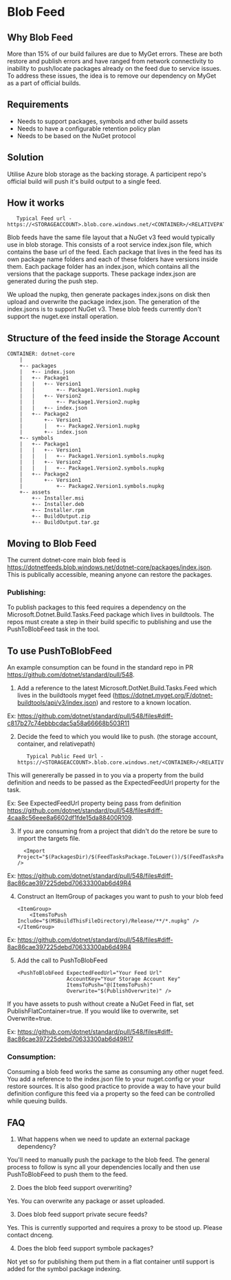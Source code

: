 # Blob Feed

## Why Blob Feed
More than 15% of our build failures are due to MyGet errors. These are both restore and publish errors and have ranged from network connectivity to inability to push/locate packages already on the feed due to service issues.
To address these issues, the idea is to remove our dependency on MyGet as a part of official builds.

## Requirements
 * Needs to support packages, symbols and other build assets
 * Needs to have a configurable retention policy plan
 * Needs to be based on the NuGet protocol

## Solution
Utilise Azure blob storage as the backing storage. A participent repo's official build will push it's build output to a single feed.

## How it works
```
   Typical Feed url - https://<STORAGEACCOUNT>.blob.core.windows.net/<CONTAINER>/<RELATIVEPATH>/index.json
```
Blob feeds have the same file layout that a NuGet v3 feed would typically use in blob storage. This consists of a root service index.json file, which contains the base url of the feed. Each package that lives in the feed has its own package name folders and each of these folders have versions inside them. Each package folder has an index.json, which contains all the versions that the package supports. These package index.json are generated during the push step.

We upload the nupkg, then generate packages index.jsons on disk then upload and overwrite the package index.json. The generation of the index.jsons is to support NuGet v3. These blob feeds currently don't support the nuget.exe install operation.

## Structure of the feed inside the Storage Account

```
CONTAINER: dotnet-core
    |
    +-- packages
    |   +-- index.json
    |   +-- Package1
    |   |   +-- Version1
    |   |       +-- Package1.Version1.nupkg
    |   |   +-- Version2
    |   |       +-- Package1.Version2.nupkg
    |   |   +-- index.json
    |   +-- Package2
    |       +-- Version1
    |       |   +-- Package2.Version1.nupkg
    |       +-- index.json
    +-- symbols
    |   +-- Package1
    |   |   +-- Version1
    |   |   |   +-- Package1.Version1.symbols.nupkg
    |   |   +-- Version2
    |   |   |   +-- Package1.Version2.symbols.nupkg
    |   +-- Package2
    |       +-- Version1
    |           +-- Package2.Version1.symbols.nupkg
    +-- assets
        +-- Installer.msi
        +-- Installer.deb
        +-- Installer.rpm
        +-- BuildOutput.zip
        +-- BuildOutput.tar.gz
```

## Moving to Blob Feed

The current dotnet-core main blob feed is https://dotnetfeeds.blob.windows.net/dotnet-core/packages/index.json. This is publically accessible, meaning anyone can restore the packages.

### Publishing:

To publish packages to this feed requires a dependency on the Microsoft.Dotnet.Build.Tasks.Feed package which lives in buildtools. The repos must create a step in their build specific to publishing and use the PushToBlobFeed task in the tool.

## To use PushToBlobFeed

An example consumption can be found in the standard repo in PR https://github.com/dotnet/standard/pull/548.

1. Add a reference to the latest Microsoft.DotNet.Build.Tasks.Feed which lives in the buildtools myget feed (https://dotnet.myget.org/F/dotnet-buildtools/api/v3/index.json) and restore to a known location.

Ex: https://github.com/dotnet/standard/pull/548/files#diff-c817b27c74ebbbcdac5a58a66668b503R11

2. Decide the feed to which you would like to push. (the storage account, container, and relativepath)

    ```
       Typical Public Feed Url - https://<STORAGEACCOUNT>.blob.core.windows.net/<CONTAINER>/<RELATIVEPATH>/index.json
    ```
This will genererally be passed in to you via a property from the build definition and needs to be passed as the ExpectedFeedUrl
property for the task.

Ex: See ExpectedFeedUrl property being pass from definition https://github.com/dotnet/standard/pull/548/files#diff-4caa8c56eee8a6602df1fde15da88400R109.

3. If you are consuming from a project that didn't do the retore be sure to import the targets file.

    ```
      <Import Project="$(PackagesDir)/$(FeedTasksPackage.ToLower())/$(FeedTasksPackageVersion)/build/$(FeedTasksPackage).targets" />
    ```
Ex: https://github.com/dotnet/standard/pull/548/files#diff-8ac86cae397225debd70633300ab6d49R4


4. Construct an ItemGroup of packages you want to push to your blob feed

    ```
    <ItemGroup>
        <ItemsToPush Include="$(MSBuildThisFileDirectory)/Release/**/*.nupkg" />
    </ItemGroup>
    ```
Ex: https://github.com/dotnet/standard/pull/548/files#diff-8ac86cae397225debd70633300ab6d49R4

5.  Add the call to PushToBlobFeed
    ```
    <PushToBlobFeed ExpectedFeedUrl="Your Feed Url"
                    AccountKey="Your Storage Account Key"
                    ItemsToPush="@(ItemsToPush)"
                    Overwrite="$(PublishOverwrite)" />
    ```
If you have assets to push without create a NuGet Feed in flat, set PublishFlatContainer=true.
If you would like to overwrite, set Overwrite=true.

Ex: https://github.com/dotnet/standard/pull/548/files#diff-8ac86cae397225debd70633300ab6d49R17

### Consumption:

Consuming a blob feed works the same as consuming any other nuget feed. You add a reference to the index.json file to your
nuget.config or your restore sources. It is also good practice to provide a way to have your build definition configure this
feed via a property so the feed can be controlled while queuing builds.

## FAQ

1. What happens when we need to update an external package dependency?

You'll need to manually push the package to the blob feed. The general process to follow is sync all your dependencies locally and then use PushToBlobFeed to push them to the feed.

2. Does the blob feed support overwriting?

Yes. You can overwrite any package or asset uploaded.

3. Does blob feed support private secure feeds?

Yes. This is currently supported and requires a proxy to be stood up. Please contact dnceng.

4. Does the blob feed support symbole packages?

Not yet so for publishing them put them in a flat container until support is added for the symbol package indexing.